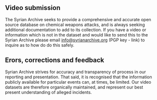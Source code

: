 ## Video submission
The Syrian Archive seeks to provide a comprehensive and accurate open source database on chemical weapons attacks, and is always seeking additional documentation to add to its collection. If you have a video or information which is not in the dataset and would like to send this to the Syrian Archive please email  info@syrianarchive.org (PGP key - link) to inquire as to how do do this safely.

## Erors, corrections and feedback
Syrian Archive strives for accuracy and transparency of process in our reporting and presentation. That said, it is recognised that the information publicly available for particular events can, at times, be limited. Our video datasets are therefore organically maintained, and represent our best present understanding of alleged incidents.
